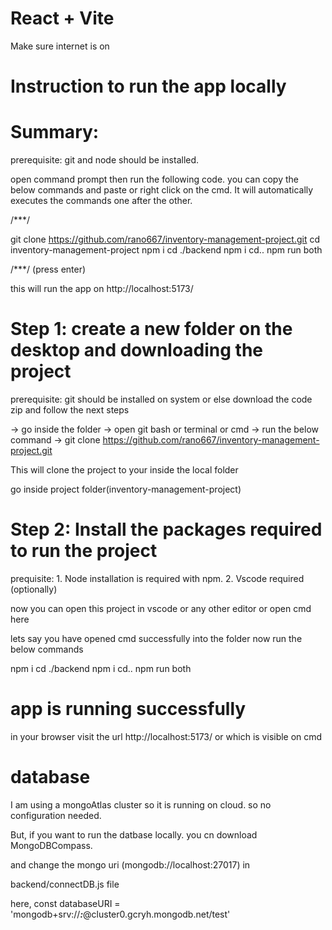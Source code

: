 # React + Vite

Make sure internet is on

# Instruction to run the app locally

# Summary: 
prerequisite: git and node should be installed.

open command prompt then run the following code. you can copy the below commands and paste or right click on the cmd. It will automatically executes the commands one after the other.

/***/

git clone https://github.com/rano667/inventory-management-project.git
cd inventory-management-project
npm i
cd ./backend
npm i
cd..
npm run both 

/***/
(press enter)

this will run the app on http://localhost:5173/

# Step 1: create a new folder on the desktop and downloading the project

prerequisite: git should be installed on system or else download the code zip and follow the next steps

-> go inside the folder 
-> open git bash or terminal or cmd 
-> run the below command 
-> git clone https://github.com/rano667/inventory-management-project.git


This will clone the project to your inside the local folder

go inside project folder(inventory-management-project)

# Step 2: Install the packages required to run the project

prequisite: 1. Node installation is required with npm. 
            2. Vscode required (optionally)

now you can open this project in vscode or any other editor or open cmd here

lets say you have opened cmd successfully into the folder
now run the below commands

npm i
cd ./backend
npm i
cd..
npm run both

# app is running successfully

in your browser visit the url http://localhost:5173/
or which is visible on cmd

# database 
I am using a mongoAtlas cluster so it is running on cloud. so no configuration needed.

But, if you want to run the datbase locally. you cn download MongoDBCompass.

and change the mongo uri (mongodb://localhost:27017) in 

backend/connectDB.js file

here, const databaseURI = 'mongodb+srv://*****:*****@cluster0.gcryh.mongodb.net/test'



